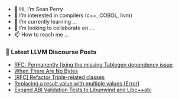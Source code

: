- 👋 Hi, I’m Sean Perry
- 👀 I’m interested in compilers (c++, COBOL, llvm)
- 🌱 I’m currently learning ...
- 💞️ I’m looking to collaborate on ...
- 📫 How to reach me ...

<!---
s66perry/s66perry is a ✨ special ✨ repository because its `README.md` (this file) appears on your GitHub profile.
You can click the Preview link to take a look at your changes.
--->
### 📕 Latest LLVM Discourse Posts

<!-- DISCOURSE-LLVM:START -->
- [RFC: Permanently fixing the missing Tablegen dependency issue](https://discourse.llvm.org/t/rfc-permanently-fixing-the-missing-tablegen-dependency-issue/70442#post_1)
- [When There Are No Bytes](https://discourse.llvm.org/t/when-there-are-no-bytes/70352#post_8)
- [[RFC] Refactor Triple-related classes](https://discourse.llvm.org/t/rfc-refactor-triple-related-classes/70410#post_10)
- [Replacing a result value with multiple values &lpar;Error&rpar;](https://discourse.llvm.org/t/replacing-a-result-value-with-multiple-values-error/3221#post_5)
- [Expand ABI Validation Tests to Libunwind and Libc++abi](https://discourse.llvm.org/t/expand-abi-validation-tests-to-libunwind-and-libc-abi/70324#post_4)
<!-- DISCOURSE-LLVM:END -->
